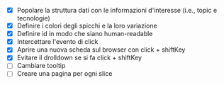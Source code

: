 - [x] Popolare la struttura dati con le informazioni d'interesse (i.e., topic e tecnologie)
- [x] Definire i colori degli spicchi e la loro variazione
- [x] Definire id in modo che siano human-readable
- [x] Intercettare l'evento di click
- [x] Aprire una nuova scheda sul browser con click + shiftKey
- [x] Evitare il drolldown se si fa click + shiftKey
- [ ] Cambiare tooltip
- [ ] Creare una pagina per ogni slice